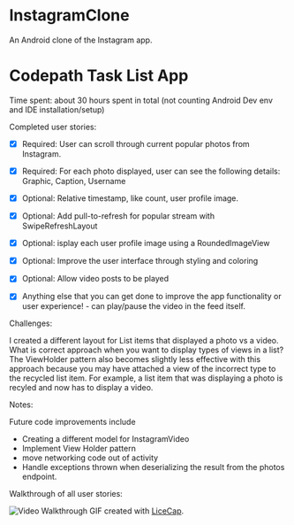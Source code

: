 # InstagramClone
An Android clone of the Instagram app.
# Codepath Task List App

Time spent: about 30 hours spent in total (not counting Android Dev env and IDE installation/setup)

Completed user stories:

 * [x] Required: User can scroll through current popular photos from Instagram.
 * [x] Required: For each photo displayed, user can see the following details: Graphic, Caption, Username 
 * [x] Optional: Relative timestamp, like count, user profile image.
 * [x] Optional: Add pull-to-refresh for popular stream with SwipeRefreshLayout
 * [x] Optional: isplay each user profile image using a RoundedImageView 
 * [x] Optional: Improve the user interface through styling and coloring
 * [X] Optional: Allow video posts to be played
 * [x] Anything else that you can get done to improve the app functionality or user experience! - can play/pause the video in the feed itself.


Challenges:

I created a different layout for List items that displayed a photo vs a video. 
What is correct approach when you want to display types of views in a list? 
The ViewHolder pattern also becomes slightly less effective with this approach because you may have attached a view of the incorrect type to the recycled list item. For example, a list item that was displaying a photo is recyled and now has to display a video.

Notes:

Future code improvements include
* Creating a different model for InstagramVideo 
* Implement View Holder pattern
* move networking code out of activity
* Handle exceptions thrown when deserializing the result from the photos endpoint.

Walkthrough of all user stories:

![Video Walkthrough](https://github.com/nidhik/InstagramClone/blob/master/codepath-assignment-week1-android.gif)
GIF created with [LiceCap](http://www.cockos.com/licecap/).
